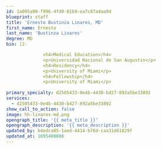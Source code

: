 ```yaml
---
id: 1a005a90-f996-4fd9-81b9-ea7c87a4aa9d
blueprint: staff
title: 'Ernesto Bustinza Linares, MD'
first_name: Ernesto
last_name: 'Bustinza Linares'
degree: MD
bio: |2-

              <h4>Medical Education</h4>
              <p>Universidad Nacional de San Augustin</p>
              <h4>Residency</h4>
              <p>University of Miami</p>
              <h4>Fellowship</h4>
              <p>University of Miami</p>
          
primary_specialty: d2505433-0e4b-4430-b427-892a5be33892
services:
  - d2505433-0e4b-4430-b427-892a5be33892
show_call_to_action: false
image: hh-linares-md.png
opengraph_title: '{{ meta_title }}'
opengraph_description: '{{ meta_description }}'
updated_by: b4edca85-1aed-4414-b76d-caa31d61829f
updated_at: 1695400008
---
```

